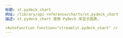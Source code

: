 ```yaml
---
标题: st.pydeck_chart
网址: /library/api-reference/charts/st.pydeck_chart
描述: st.pydeck_chart 使用 PyDeck 库显示图表。

<Autofunction function="streamlit.pydeck_chart" />
---
```

